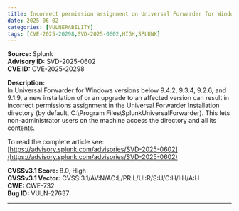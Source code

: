 ```yaml
---
title: Incorrect permission assignment on Universal Forwarder for Windows during new installation or upgrade
date: 2025-06-02
categories: [VULNERABILITY]
tags: [CVE-2025-20298,SVD-2025-0602,HIGH,SPLUNK]
---
```


**Source:** Splunk  
**Advisory ID:** SVD-2025-0602  
**CVE ID:** CVE-2025-20298  
  
**Description:**  
In Universal Forwarder for Windows versions below 9.4.2, 9.3.4, 9.2.6, and 9.1.9, a new installation of or an upgrade to an affected version can result in incorrect permissions assignment in the Universal Forwarder Installation directory (by default, C:\Program Files\SplunkUniversalForwarder). This lets non-administrator users on the machine access the directory and all its contents.  
  
To read the complete article see: [https://advisory.splunk.com/advisories/SVD-2025-0602](https://advisory.splunk.com/advisories/SVD-2025-0602)  

**CVSSv3.1 Score:** 8.0, High  
**CVSSv3.1 Vector:** CVSS:3.1/AV:N/AC:L/PR:L/UI:R/S:U/C:H/I:H/A:H  
**CWE:** CWE-732  
**Bug ID:** VULN-27637  

---